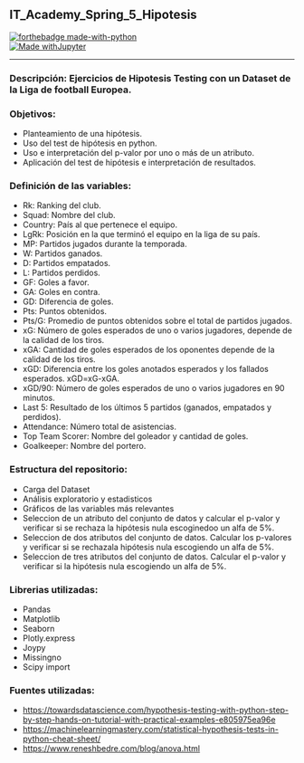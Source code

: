 ## IT_Academy_Spring_5_Hipotesis

[![forthebadge made-with-python](http://ForTheBadge.com/images/badges/made-with-python.svg)](https://www.python.org/)  
[![Made withJupyter](https://img.shields.io/badge/Made%20with-Jupyter-orange?style=for-the-badge&logo=Jupyter)](https://jupyter.org/try)
_______________________________
### Descripción: Ejercicios de Hipotesis Testing con un Dataset de la Liga de football Europea.

### Objetivos:
* Planteamiento de una hipótesis.
* Uso del test de hipótesis en python.
* Uso e interpretación del p-valor por uno o más de un atributo.
* Aplicación del test de hipótesis e interpretación de resultados.

### Definición de las variables:
* Rk: Ranking del club.
* Squad: Nombre del club.
* Country: País al que pertenece el equipo.
* LgRk: Posición en la que terminó el equipo en la liga de su país.
* MP: Partidos jugados durante la temporada.
* W: Partidos ganados.
* D: Partidos empatados.
* L: Partidos perdidos.
* GF: Goles a favor.
* GA: Goles en contra.
* GD: Diferencia de goles.
* Pts: Puntos obtenidos.
* Pts/G: Promedio de puntos obtenidos sobre el total de partidos jugados.
* xG: Número de goles esperados de uno o varios jugadores, depende de la calidad de los tiros.
* xGA: Cantidad de goles esperados de los oponentes depende de la calidad de los tiros.
* xGD: Diferencia entre los goles anotados esperados y los fallados esperados. xGD=xG-xGA.
* xGD/90: Número de goles esperados de uno o varios jugadores en 90 minutos.
* Last 5: Resultado de los últimos 5 partidos (ganados, empatados y perdidos).
* Attendance: Número total de asistencias.
* Top Team Scorer: Nombre del goleador y cantidad de goles.
* Goalkeeper: Nombre del portero.

### Estructura del repositorio:
* Carga del Dataset
* Análisis exploratorio y estadisticos
* Gráficos de las variables más relevantes
* Seleccion de un atributo del conjunto de datos y calcular el p-valor y verificar si se rechaza la hipótesis nula escoginedoo un alfa de 5%.
* Seleccion de dos atributos del conjunto de datos. Calcular los p-valores y verificar si se rechazala hipótesis nula escogiendo un alfa de 5%.
* Seleccion de tres atributos del conjunto de datos. Calcular el p-valor y verificar si la hipótesis nula escogiendo un alfa de 5%.

### Librerias utilizadas:
* Pandas 
* Matplotlib
* Seaborn
* Plotly.express
* Joypy
* Missingno 
* Scipy import 

### Fuentes utilizadas:
* https://towardsdatascience.com/hypothesis-testing-with-python-step-by-step-hands-on-tutorial-with-practical-examples-e805975ea96e
* https://machinelearningmastery.com/statistical-hypothesis-tests-in-python-cheat-sheet/
* https://www.reneshbedre.com/blog/anova.html
